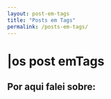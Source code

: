 ```yaml
---
layout: post-em-tags
title: "Posts em Tags"
permalink: /posts-em-tags/
---
```

<h1><span aria-hidden="true">|</span><span class="h1-menor">os post em</span>Tags</h1>
<h2>Por aqui falei sobre:</h2>